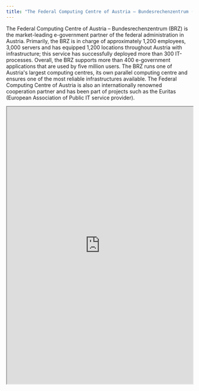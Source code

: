 ```yaml
---
title: "The Federal Computing Centre of Austria – Bundesrechenzentrum (BRZ)"
---
```


The Federal Computing Centre of Austria – Bundesrechenzentrum (BRZ) is the market-leading e-government partner of the federal administration in Austria. Primarily, the BRZ is in charge of approximately 1,200 employees, 3,000 servers and has equipped 1,200 locations throughout Austria with infrastructure; this service has successfully deployed more than 300 IT-processes. Overall, the BRZ supports more than 400 e-government applications that are used by five million users. The BRZ runs one of Austria's largest computing centres, its own parallel computing centre and ensures one of the most reliable infrastructures available. The Federal Computing Centre of Austria is also an internationally renowned cooperation partner and has been part of projects such as the Euritas (European Association of Public IT service provider).

<iframe height="750" width="100%" src="https://ewelton.github.io/ktest/wiki.html#The%20Federal%20Computing%20Centre%20of%20Austria%20%E2%80%93%20Bundesrechenzentrum%20(BRZ)"></iframe>
